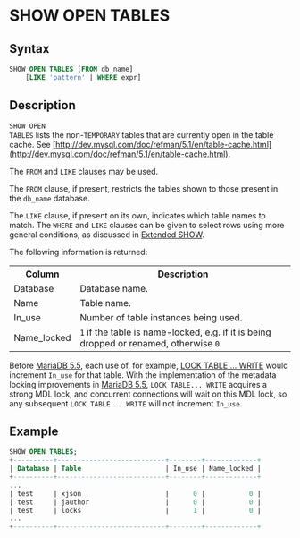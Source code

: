 # SHOW OPEN TABLES

## Syntax

```sql
SHOW OPEN TABLES [FROM db_name]
    [LIKE 'pattern' | WHERE expr]
```

## Description

<code class="highlight fixed" style="white-space:pre-wrap">SHOW OPEN TABLES</code> lists the non-<code class="highlight fixed" style="white-space:pre-wrap">TEMPORARY</code>
tables that are currently open in the table cache. See
[http://dev.mysql.com/doc/refman/5.1/en/table-cache.html](http://dev.mysql.com/doc/refman/5.1/en/table-cache.html).

The <code class="highlight fixed" style="white-space:pre-wrap">FROM</code> and <code class="highlight fixed" style="white-space:pre-wrap">LIKE</code> clauses may be used.

The <code class="highlight fixed" style="white-space:pre-wrap">FROM</code>
clause, if present, restricts the tables shown to those present in the
<code class="highlight fixed" style="white-space:pre-wrap">db_name</code> database.

The <code class="highlight fixed" style="white-space:pre-wrap">LIKE</code> clause, if
present on its own, indicates which table names to match. The <code class="highlight fixed" style="white-space:pre-wrap">WHERE</code> and <code class="highlight fixed" style="white-space:pre-wrap">LIKE</code> clauses can be given to select rows using more general conditions, as discussed in [Extended SHOW](/sql-statements-structure/sql-statements/administrative-sql-statements/show/extended-show).

The following information is returned:

<table><tbody><tr><th>Column</th><th>Description</th></tr>
<tr><td>Database</td><td>Database name.</td></tr>
<tr><td>Name</td><td>Table name.</td></tr>
<tr><td>In_use</td><td>Number of  table instances being used.</td></tr>
<tr><td>Name_locked</td><td><code>1</code> if the table is name-locked, e.g. if it is being dropped or renamed, otherwise <code>0</code>.</td></tr>
</tbody></table>

Before [MariaDB 5.5](/kb/en/what-is-mariadb-55/), each use of, for example, [LOCK TABLE ... WRITE](/kb/en/lock-tables-and-unlock-tables/) would increment `In_use` for that table. With the implementation of the metadata locking improvements in [MariaDB 5.5](/kb/en/what-is-mariadb-55/), `LOCK TABLE... WRITE` acquires a strong MDL lock, and concurrent connections will wait on this MDL lock, so any subsequent `LOCK TABLE... WRITE` will not increment `In_use`.

## Example

```sql
SHOW OPEN TABLES;
+----------+---------------------------+--------+-------------+
| Database | Table                     | In_use | Name_locked |
+----------+---------------------------+--------+-------------+
...
| test     | xjson                     |      0 |           0 |
| test     | jauthor                   |      0 |           0 |
| test     | locks                     |      1 |           0 |
...
+----------+---------------------------+--------+-------------+
```
